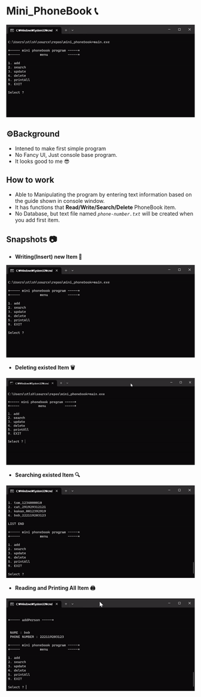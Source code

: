 # Mini_PhoneBook 📞
![home](img/home.gif)


## ⚙️Background
- Intened to make first simple program
- No Fancy UI, Just console base program.
- It looks good to me 😎


## How to work
- Able to Manipulating the program by entering text information based on the guide shown in console window.
- It has functions that **Read/Write/Search/Delete** PhoneBook item. 
- No Database, but text file named *```phone-number.txt```* will be created when you add first item.


## Snapshots 📷

* **Writing(Insert) new Item 📝**

![write](img/insert.gif)


* **Deleting existed Item 🗑️**

![Delete](img/delete.gif)


* **Searching existed Item 🔍**

![search](img/search.gif)


* **Reading and Printing All Item 🖨️**

![readAll](img/readAll.gif)




<!-- 전화번호부 프로그램

특징 : 입력, 삭제, 검색, 출력 그리고 전체출력기능으로 작동함

사용언어 : C언어 -->
